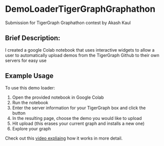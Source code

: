 # DemoLoaderTigerGraphGraphathon
Submission for TigerGraph Graphathon contest by Akash Kaul

## Brief Description:
I created a google Colab notebook that uses interactive widgets to allow a user to automatically upload demos from the TigerGraph Github to their own servers for easy use

## Example Usage
To use this demo loader:
1. Open the provided notebook in Google Colab
2. Run the notebook
3. Enter the server information for your TigerGraph box and click the button
4. In the resulting page, choose the demo you would like to upload
5. Hit upload (this erases your current graph and installs a new one)
6. Explore your graph

Check out this [video expliaing](https://vimeo.com/444423966) how it works in more detail.
